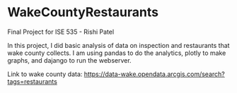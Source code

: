 # WakeCountyRestaurants
Final Project for ISE 535 - Rishi Patel

In this project, I did basic analysis of data on inspection and restaurants that wake county collects. I am using pandas to do the analytics, plotly to make graphs, and dajango to run the webserver. 

Link to wake county data: 
https://data-wake.opendata.arcgis.com/search?tags=restaurants
